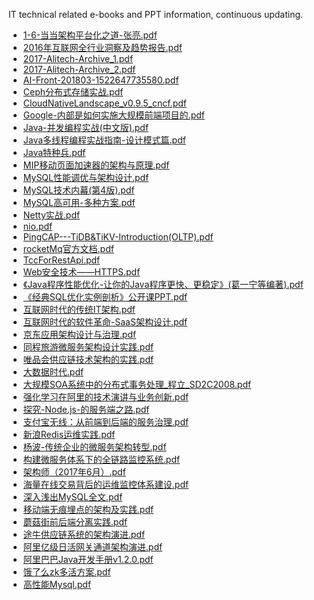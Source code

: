 IT technical related e-books and PPT information, continuous updating.

* [1-6-当当架构平台化之道-张亮.pdf](doc/1-6-当当架构平台化之道-张亮.pdf)
* [2016年互联网全行业洞察及趋势报告.pdf](doc/2016年互联网全行业洞察及趋势报告.pdf)
* [2017-Alitech-Archive_1.pdf](doc/2017-Alitech-Archive_1.pdf)
* [2017-Alitech-Archive_2.pdf](doc/2017-Alitech-Archive_2.pdf)
* [AI-Front-201803-1522647735580.pdf](doc/AI-Front-201803-1522647735580.pdf)
* [Ceph分布式存储实战.pdf](doc/Ceph分布式存储实战.pdf)
* [CloudNativeLandscape_v0.9.5_cncf.pdf](doc/CloudNativeLandscape_v0.9.5_cncf.pdf)
* [Google-内部是如何实施大规模前端项目的.pdf](doc/Google-内部是如何实施大规模前端项目的.pdf)
* [Java-并发编程实战(中文版).pdf](doc/Java-并发编程实战(中文版).pdf)
* [Java多线程编程实战指南-设计模式篇.pdf](doc/Java多线程编程实战指南-设计模式篇.pdf)
* [Java特种兵.pdf](doc/Java特种兵.pdf)
* [MIP移动页面加速器的架构与原理.pdf](doc/MIP移动页面加速器的架构与原理.pdf)
* [MySQL性能调优与架构设计.pdf](doc/MySQL性能调优与架构设计.pdf)
* [MySQL技术内幕(第4版).pdf](doc/MySQL技术内幕(第4版).pdf)
* [MySQL高可用-多种方案.pdf](doc/MySQL高可用-多种方案.pdf)
* [Netty实战.pdf](doc/Netty实战.pdf)
* [nio.pdf](doc/nio.pdf)
* [PingCAP---TiDB&TiKV-Introduction(OLTP).pdf](doc/PingCAP---TiDB&TiKV-Introduction(OLTP).pdf)
* [rocketMq官方文档.pdf](doc/rocketMq官方文档.pdf)
* [TccForRestApi.pdf](doc/TccForRestApi.pdf)
* [Web安全技术——HTTPS.pdf](doc/Web安全技术——HTTPS.pdf)
* [《Java程序性能优化-让你的Java程序更快、更稳定》(葛一宁等编著).pdf](doc/《Java程序性能优化-让你的Java程序更快、更稳定》(葛一宁等编著).pdf)
* [《经典SQL优化实例剖析》公开课PPT.pdf](doc/《经典SQL优化实例剖析》公开课PPT.pdf)
* [互联网时代的传统IT架构.pdf](doc/互联网时代的传统IT架构.pdf)
* [互联网时代的软件革命-SaaS架构设计.pdf](doc/互联网时代的软件革命-SaaS架构设计.pdf)
* [京东应用架构设计与治理.pdf](doc/京东应用架构设计与治理.pdf)
* [同程旅游微服务架构设计实践.pdf](doc/同程旅游微服务架构设计实践.pdf)
* [唯品会供应链技术架构的实践.pdf](doc/唯品会供应链技术架构的实践.pdf)
* [大数据时代.pdf](doc/大数据时代.pdf)
* [大规模SOA系统中的分布式事务处理_程立_SD2C2008.pdf](doc/大规模SOA系统中的分布式事务处理_程立_SD2C2008.pdf)
* [强化学习在阿里的技术演讲与业务创新.pdf](doc/强化学习在阿里的技术演讲与业务创新.pdf)
* [探究-Node.js-的服务端之路.pdf](doc/探究-Node.js-的服务端之路.pdf)
* [支付宝无线：从前端到后端的服务治理.pdf](doc/支付宝无线：从前端到后端的服务治理.pdf)
* [新浪Redis运维实践.pdf](doc/新浪Redis运维实践.pdf)
* [杨波-传统企业的微服务架构转型.pdf](doc/杨波-传统企业的微服务架构转型.pdf)
* [构建微服务体系下的全链路监控系统.pdf](doc/构建微服务体系下的全链路监控系统.pdf)
* [架构师（2017年6月）.pdf](doc/架构师（2017年6月）.pdf)
* [海量在线交易背后的运维监控体系建设.pdf](doc/海量在线交易背后的运维监控体系建设.pdf)
* [深入浅出MySQL全文.pdf](doc/深入浅出MySQL全文.pdf)
* [移动端无痕埋点的架构及实践.pdf](doc/移动端无痕埋点的架构及实践.pdf)
* [蘑菇街前后端分离实践.pdf](doc/蘑菇街前后端分离实践.pdf)
* [途牛供应链系统的架构演进.pdf](doc/途牛供应链系统的架构演进.pdf)
* [阿里亿级日活网关通道架构演进.pdf](doc/阿里亿级日活网关通道架构演进.pdf)
* [阿里巴巴Java开发手册v1.2.0.pdf](doc/阿里巴巴Java开发手册v1.2.0.pdf)
* [饿了么zk多活方案.pdf](doc/饿了么zk多活方案.pdf)
* [高性能Mysql.pdf](doc/高性能Mysql.pdf)
